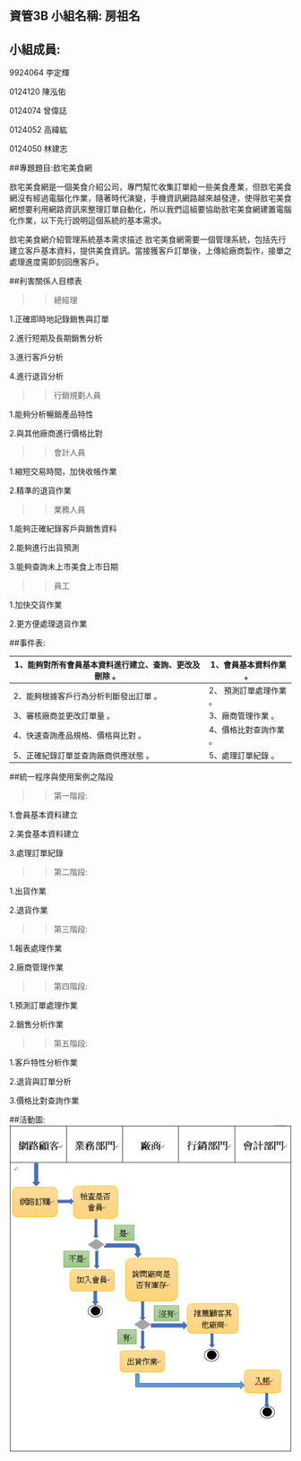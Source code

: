 ## 資管3B 小組名稱: 房祖名

## 小組成員:
9924064 李定輝

0124120 陳泓佑

0124074 曾偉誌

0124052 高緯紘

0124050 林建志

##專題題目:敨宅美食網

敨宅美食網是一個美食介紹公司，專門幫忙收集訂單給一些美食產業，但敨宅美食網沒有經過電腦化作業，隨著時代演變，手機資訊網路越來越發達，使得敨宅美食網想要利用網路資訊來整理訂單自動化，所以我們這組要協助敨宅美食網建置電腦化作業，以下先行說明這個系統的基本需求。

敨宅美食網介紹管理系統基本需求描述
敨宅美食網需要一個管理系統，包括先行建立客戶基本資料，提供美食資訊。當接獲客戶訂單後，上傳給廠商製作，接單之處理進度需即刻回應客戶。


##利害關係人目標表

>>總經理

1.正確即時地記錄銷售與訂單

2.進行短期及長期銷售分析

3.進行客戶分析

4.進行退貨分析

>>行銷規劃人員

1.能夠分析暢銷產品特性

2.與其他廠商進行價格比對

>>會計人員

1.縮短交易時間，加快收帳作業

2.精準的退貨作業

>>業務人員

1.能夠正確紀錄客戶與銷售資料

2.能夠進行出貨預測

3.能夠查詢未上市美食上市日期

>>員工

1.加快交貨作業

2.更方便處理退貨作業

##事件表:

|1、能夠對所有會員基本資料進行建立、查詢、更改及刪除 。| 1、會員基本資料作業 。 |
|------------------------------------------------------|------------------------|
|2、能夠根據客戶行為分析判斷發出訂單 。|2、 預測訂單處理作業 。|
|3、審核廠商並更改訂單量 。|3、廠商管理作業 。|
|4、快速查詢產品規格、價格與比對 。|4、價格比對查詢作業 。|
|5、正確紀錄訂單並查詢廠商供應狀態 。| 5、處理訂單紀錄 。|


##統一程序與使用案例之階段

>>第一階段:

1.會員基本資料建立

2.美食基本資料建立

3.處理訂單紀錄

>>第二階段:

1.出貨作業

2.退貨作業

>>第三階段:

1.報表處理作業

2.廠商管理作業

>>第四階段:

1.預測訂單處理作業

2.銷售分析作業

>>第五階段:

1.客戶特性分析作業

2.退貨與訂單分析

3.價格比對查詢作業

##活動圖:
![](https://raw.githubusercontent.com/w80522e/2014_nkfust_oose_3B_7/master/0.0..PNG)
 
